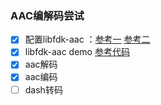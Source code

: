 ### AAC编解码尝试

 - [x] 配置libfdk-aac ：[参考一](https://blog.csdn.net/me_you_/article/details/79628717)   [参考二](https://www.cnblogs.com/dagao/p/10651858.html)
 - [x] libfdk-aac demo [参考代码](https://github.com/akanchi/aac-example)
 - [x] aac解码
 - [x] aac编码
 - [ ] dash转码
